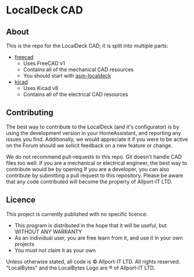 # LocalDeck CAD

## About

This is the repo for the LocalDeck CAD; it is split into multiple parts:

- [freecad](./freecad)
    - Uses FreeCAD v1
    - Contains all of the mechanical CAD resources
    - You should start with [asm-localdeck](./freecad/asm-localdeck.FCStd)
- [kicad](./kicad)
    - Uses Kicad v8
    - Contains all of the electrical CAD resources

## Contributing

The best way to contribute to the LocalDeck (and it's configurator) is by using the development version in your HomeAssistant, and reporting any issues you find.
Additionally, we would appreciate it if you were to be active on the Forum should we solicit feedback on a new feature or change.

We do not recommend pull-requests to this repo. Git doesn't handle CAD files too well.
If you are a mechanical or electrical engineer, the best way to contribute would be by opening 
If you are a developer, you can also contribute by submitting a pull request to this repository. Please be aware that any code contributed will become the property of Allport-IT LTD.

## Licence
This project is currently published with no specific licence:
- This program is distributed in the hope that it will be useful,
  but WITHOUT ANY WARRANTY
- As an individual user, you are free learn from it, and use it in your own projects
- You must not claim it as your own

Unless otherwise stated, all code is &copy; Allport-IT LTD. All rights reserved.  
"LocalBytes" and the LocalBytes Logo are &reg; of Allport-IT LTD.
